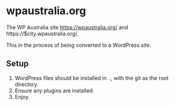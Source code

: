 # wpaustralia.org
The WP Australia site https://wpaustralia.org/ and https://$city.wpaustralia.org/.

This in the process of being converted to a WordPress site.

## Setup

1. WordPress files should be installed in `.`, with the git as the root directory.
1. Ensure any plugins are installed.
1. Enjoy.
